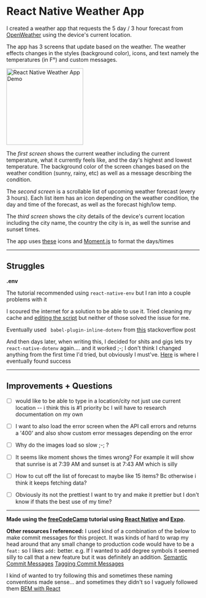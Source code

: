# React Native Weather App 

I created a weather app that requests the 5 day / 3 hour forecast from [OpenWeather](https://openweathermap.org/forecast5#geo5) using the device's current location. 

The app has 3 screens that update based on the weather. The weather effects changes in the styles (background color), icons, and text namely the temperatures (in F°) and custom messages.

<img src="./assets/react-native-weather-demo.gif" width="200" title="React Native Weather App Demo">

The _first screen_ shows the current weather including the current temperature, what it currently feels like, and the day's highest and lowest temperature. The background color of the screen changes based on the weather condition (sunny, rainy, etc) as well as a message describing the condition. 

The _second screen_ is a scrollable list of upcoming weather forecast (every 3 hours). Each list item has an icon depending on the weather condition, the day and time of the forecast, as well as the forecast high/low temp.  

The _third screen_ shows the city details of the device's current location including the city name, the country the city is in, as well the sunrise and sunset times. 

The app uses [these](https://icons.expo.fyi) icons and [Moment.js](https://momentjs.com/docs/#/displaying/) to format the days/times

---

## Struggles 


**.env**

The tutorial recommended using `react-native-env` but I ran into a couple problems with it 

I scoured the internet for a solution to be able to use it. Tried cleaning my cache and [editing the script](https://github.com/facebook/react-native/issues/29351#issuecomment-657929014) but neither of those solved the issue for me.

Eventually used ` babel-plugin-inline-dotenv` from [this](https://stackoverflow.com/questions/57060316/environment-variables-in-babel-config-js) stackoverflow post 


And then days later, when writing this, I decided for shits and gigs lets try `react-native-dotenv` again.... and it worked ;-; I don't think I changed anything from the first time I'd tried, but obviously I must've. [Here](https://www.npmjs.com/package/react-native-dotenv) is where I eventually found success

---

## Improvements + Questions

- [ ] would like to be able to type in a location/city not just use current location -- i think this is #1 priority bc I will have to research documentation on my own

- [ ] I want to also load the error screen when the API call errors and returns a '400' and also show custom error messages depending on the error

- [ ] Why do the images load so slow ;-; ?

- [ ] It seems like moment shows the times wrong? For example it will show that sunrise is at 7:39 AM and sunset is at 7:43 AM which is silly

- [ ] How to cut off the list of forecast to maybe like 15 items? Bc otherwise i think it keeps fetching data? 

- [ ] Obviously its not the prettiest I want to try and make it prettier but I don't know if thats the best use of my time?

---

**Made using the [freeCodeCamp](https://www.youtube.com/watch?v=obH0Po_RdWk) tutorial using [React Native](https://reactnative.dev/docs/environment-setup) and [Expo](https://docs.expo.dev/).**

**Other resources I referenced:**
I used kind of a combination of the below to make commit messages for this project. It was kinds of hard to wrap my head around that any small change to production code would have to be a `feat:` so I likes `add:` better. e.g. If I wanted to add degree symbols it seemed silly to call that a new feature but it was definitely an addition. 
[Semantic Commit Messages](https://gist.github.com/joshbuchea/6f47e86d2510bce28f8e7f42ae84c716)
[Tagging Commit Messages](https://stackoverflow.com/questions/8741290/tagging-commit-messages-and-changesets)

I kind of wanted to try following this and sometimes these naming conventions made sense... and sometimes they didn't so I vaguely followed them
[BEM with React]( https://medium.com/trabe/a-comprehensive-guide-to-using-bem-with-react-14d00c199e0d)
